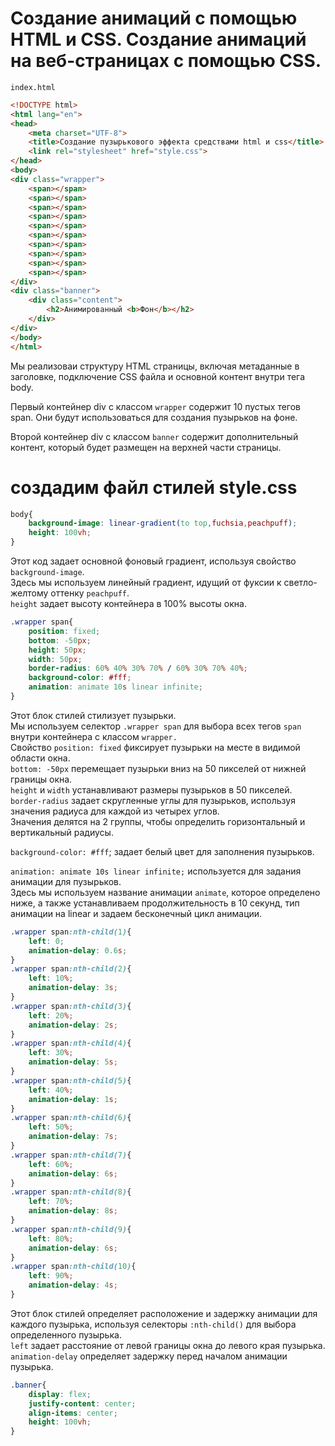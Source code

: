 # Создание анимаций с помощью HTML и CSS. Создание анимаций на веб-страницах с помощью CSS.

`index.html`

```html
<!DOCTYPE html>
<html lang="en">
<head>
    <meta charset="UTF-8">
    <title>Создание пузырькового эффекта средствами html и css</title>
    <link rel="stylesheet" href="style.css">
</head>
<body>
<div class="wrapper">
    <span></span>
    <span></span>
    <span></span>
    <span></span>
    <span></span>
    <span></span>
    <span></span>
    <span></span>
    <span></span>
    <span></span>
</div>
<div class="banner">
    <div class="content">
        <h2>Анимированный <b>Фон</b></h2>
    </div>
</div>
</body>
</html>

```

Мы реализоваи структуру HTML страницы, включая метаданные в заголовке, подключение CSS файла и основной контент внутри тега body.

Первый контейнер div с классом `wrapper` содержит 10 пустых тегов span. Они будут использоваться для создания пузырьков на фоне.

Второй контейнер div с классом `banner` содержит дополнительный контент, который будет размещен на верхней части страницы.

# создадим файл стилей style.css

```css
body{
    background-image: linear-gradient(to top,fuchsia,peachpuff);
    height: 100vh;
}

```

Этот код задает основной фоновый градиент, используя свойство `background-image`. \
Здесь мы используем линейный градиент, идущий от фуксии к светло-желтому оттенку  `peachpuff`. \
`height` задает высоту контейнера в 100% высоты окна.

```css
.wrapper span{
    position: fixed;
    bottom: -50px;
    height: 50px;
    width: 50px;
    border-radius: 60% 40% 30% 70% / 60% 30% 70% 40%;
    background-color: #fff;
    animation: animate 10s linear infinite;
}

```

Этот блок стилей стилизует пузырьки. \
Мы используем селектор `.wrapper span` для выбора всех тегов `span` внутри контейнера с классом `wrapper.`\
Свойство `position: fixed` фиксирует пузырьки на месте в видимой области окна. \
`bottom: -50px` перемещает пузырьки вниз на 50 пикселей от нижней границы окна. \
`height` и `width` устанавливают размеры пузырьков в 50 пикселей.\
`border-radius` задает скругленные углы для пузырьков, используя значения радиуса для каждой из четырех углов. \
Значения делятся на 2 группы, чтобы определить горизонтальный и вертикальный радиусы.

`background-color: #fff`; задает белый цвет для заполнения пузырьков.

`animation: animate 10s linear infinite;` используется для задания анимации для пузырьков.\
Здесь мы используем название анимации `animate`, которое определено ниже, а также устанавливаем продолжительность в 10 секунд, тип анимации на linear и задаем бесконечный цикл анимации.

```css
.wrapper span:nth-child(1){
    left: 0;
    animation-delay: 0.6s;
}
.wrapper span:nth-child(2){
    left: 10%;
    animation-delay: 3s;
}
.wrapper span:nth-child(3){
    left: 20%;
    animation-delay: 2s;
}
.wrapper span:nth-child(4){
    left: 30%;
    animation-delay: 5s;
}
.wrapper span:nth-child(5){
    left: 40%;
    animation-delay: 1s;
}
.wrapper span:nth-child(6){
    left: 50%;
    animation-delay: 7s;
}
.wrapper span:nth-child(7){
    left: 60%;
    animation-delay: 6s;
}
.wrapper span:nth-child(8){
    left: 70%;
    animation-delay: 8s;
}
.wrapper span:nth-child(9){
    left: 80%;
    animation-delay: 6s;
}
.wrapper span:nth-child(10){
    left: 90%;
    animation-delay: 4s;
}

```

Этот блок стилей определяет расположение и задержку анимации для каждого пузырька, используя селекторы `:nth-child()` для выбора определенного пузырька. \
`left` задает расстояние от левой границы окна до левого края пузырька.\
`animation-delay` определяет задержку перед началом анимации пузырька.

```css
.banner{
    display: flex;
    justify-content: center;
    align-items: center;
    height: 100vh;
}

```
